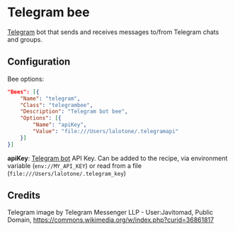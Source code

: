 # Telegram bee

[Telegram](https://telegram.org) bot that sends and receives messages to/from Telegram chats and groups.

## Configuration

Bee options:

```json
"Bees": [{
    "Name": "telegram",
    "Class": "telegrambee",
    "Description": "Telegram bot bee",
    "Options": [{
        "Name": "apiKey",
        "Value": "file:///Users/lalotone/.telegramapi"
    }]
}]
```

**apiKey**: [Telegram bot](https://core.telegram.org/bots) API Key. Can be added to the recipe, via environment variable (`env://MY_API_KEY`) or read from a file (`file:///Users/lalotone/.telegram_key`)

## Credits

Telegram image by Telegram Messenger LLP - User:Javitomad, Public Domain, <https://commons.wikimedia.org/w/index.php?curid=36861817>
